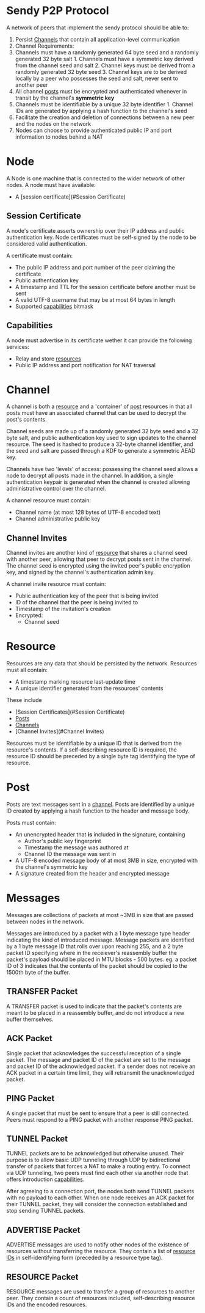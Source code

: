 # Sendy P2P Protocol
A network of peers that implement the sendy protocol should be able to:

 1. Persist [Channels](#Channel) that contain all application-level communication 
  1. Channel Requirements:
   1. Channels must have a randomly generated 64 byte seed and a randomly generated 32 byte salt
    1. Channels must have a symmetric key derived from the channel seed and salt
    2. Channel keys must be derived from a randomly generated 32 byte seed
    3. Channel keys are to be derived locally by a peer who possesses the seed and salt, never sent to another peer
   2. All channel [posts](#Post) must be encrypted and authenticated whenever in transit by the channel's **symmetric key**
   3. Channels must be identifiable by a unique 32 byte identifier
    1. Channel IDs are generated by applying a hash function to the channel's seed
 2. Facilitate the creation and deletion of connections between a new peer and the nodes on the network
  1. Nodes can choose to provide authenticated public IP and port information to nodes behind a NAT


# Node
A Node is one machine that is connected to the wider network of other nodes.
A node must have available:
 * A [session certificate](#Session Certificate)
 

## Session Certificate
A node's certificate asserts ownership over their IP address and public authentication key.
Node certificates must be self-signed by the node to be considered valid authentication.

A certificate must contain:
 * The public IP address and port number of the peer claiming the certificate
 * Public authentication key
 * A timestamp and TTL for the session certificate before another must be sent
 * A valid UTF-8 username that may be at most 64 bytes in length
 * Supported [capabilities](#Capabilities) bitmask

## Capabilities
A node must advertise in its certificate wether it can provide the following services:
 * Relay and store [resources](#Resource)
 * Public IP address and port notification for NAT traversal


# Channel
A channel is both a [resource](#Resource) and a 'container' of [post](#Post) resources in that all
posts must have an associated channel that can be used to decrypt the post's contents.

Channel seeds are made up of a randomly generated 32 byte seed and a 32 byte salt, and public authentication key used
to sign updates to the channel resource.
The seed is hashed to produce a 32-byte channel identifier, and the seed and salt are passed through a KDF to generate a
symmetric AEAD key.

Channels have two 'levels' of access: possessing the channel seed allows a node to decrypt all posts made in the channel.
In addition, a single authentication keypair is generated when the channel is created allowing administrative control over the channel.

A channel resource must contain:
 - Channel name (at most 128 bytes of UTF-8 encoded text)
 - Channel administrative public key

## Channel Invites
Channel invites are another kind of [resource](#Resource) that shares a channel seed with another peer,
allowing that peer to decrypt posts sent in the channel.
The channel seed is encrypted using the invited peer's public encryption key, and signed by the channel's authentication admin key.

A channel invite resource must contain:
 - Public authentication key of the peer that is being invited
 - ID of the channel that the peer is being invited to
 - Timestamp of the invitation's creation
 - Encrypted:
   - Channel seed

# Resource
Resources are any data that should be persisted by the network.
Resources must all contain:
 - A timestamp marking resource last-update time
 - A unique identifier generated from the resources' contents

These include
 - [Session Certificates](#Session Certificate)
 - [Posts](#Post)
 - [Channels](#Channel)
 - [Channel Invites](#Channel Invites)

Resources must be identifiable by a unique ID that is derived from the resource's contents.
If a self-describing resource ID is required, the resource ID should be preceded by a single byte tag identifying the type of resource.

# Post
Posts are text messages sent in a [channel](#Channel).
Posts are identified by a unique ID created by applying a hash function to the header and message body.

Posts must contain:
 - An unencrypted header that **is** included in the signature, containing
   - Author's public key fingerprint
   - Timestamp the message was authored at
   - Channel ID the message was sent in
 - A UTF-8 encoded message body of at most 3MB in size, encrypted with the channel's symmetric key
 - A signature created from the header and encrypted message

# Messages
Messages are collections of packets at most ~3MB in size that are passed between nodes in the network.

Messages are introduced by a packet with a 1 byte message type header indicating
the kind of introduced message.
Message packets are identified by a 1 byte message ID that rolls over upon reaching 255, and a 2 byte packet ID specifying
where in the receiever's reassembly buffer the packet's payload should be placed in MTU blocks - 500 bytes.
eg. a packet ID of 3 indicates that the contents of the packet should be copied to the 1500th byte of the buffer.

## TRANSFER Packet
A TRANSFER packet is used to indicate that the packet's contents are meant to be placed in a reassembly buffer, and do not introduce a new buffer themselves.

## ACK Packet
Single packet that acknowledges the successful reception of a single packet.
The message and packet ID of the packet are set to the message and packet ID of the acknowledged packet.
If a sender does not receive an ACK packet in a certain time limit, they will retransmit the unacknowledged packet.

## PING Packet
A single packet that must be sent to ensure that a peer is still connected.
Peers must respond to a PING packet with another response PING packet.

## TUNNEL Packet
TUNNEL packets are to be acknowledged but otherwise unused.
Their purpose is to allow basic UDP tunneling through UDP by bidirectional transfer of packets that forces a NAT to make a routing entry.
To connect via UDP tunneling, two peers must find each other via another node that offers introduction [capabilities](#Capabilities).

After agreeing to a connection port, the nodes both send TUNNEL packets with no payload to each other. When one node receives an
ACK packet for their TUNNEL packet, they will consider the connection established and stop sending TUNNEL packets.

## ADVERTISE Packet
ADVERTISE messages are used to notify other nodes of the existence of resources without transferring the resource.
They contain a list of [resource IDs](#Resource) in self-identifying form (preceded by a resource type tag).

## RESOURCE Packet
RESOURCE messages are used to transfer a group of resources to another peer.
They contain a count of resources included, self-describing resource IDs and the encoded resources.
